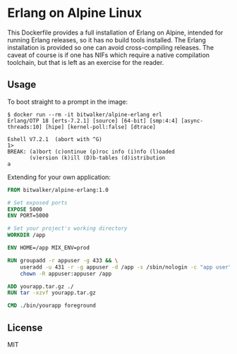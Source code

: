 # Erlang on Alpine Linux

This Dockerfile provides a full installation of Erlang on Alpine, intended for running Erlang releases,
so it has no build tools installed. The Erlang installation is provided so one can avoid cross-compiling
releases. The caveat of course is if one has NIFs which require a native compilation toolchain, but that is
left as an exercise for the reader.

## Usage

To boot straight to a prompt in the image:

```
$ docker run --rm -it bitwalker/alpine-erlang erl
Erlang/OTP 18 [erts-7.2.1] [source] [64-bit] [smp:4:4] [async-threads:10] [hipe] [kernel-poll:false] [dtrace]

Eshell V7.2.1  (abort with ^G)
1>
BREAK: (a)bort (c)ontinue (p)roc info (i)nfo (l)oaded
       (v)ersion (k)ill (D)b-tables (d)istribution
a
```

Extending for your own application:

```dockerfile
FROM bitwalker/alpine-erlang:1.0

# Set exposed ports
EXPOSE 5000
ENV PORT=5000

# Set your project's working directory
WORKDIR /app

ENV HOME=/app MIX_ENV=prod

RUN groupadd -r appuser -g 433 && \
    useradd -u 431 -r -g appuser -d /app -s /sbin/nologin -c "app user" appuser && \
    chown -R appuser:appuser /app

ADD yourapp.tar.gz ./
RUN tar -xzvf yourapp.tar.gz

CMD ./bin/yourapp foreground
```

## License

MIT
